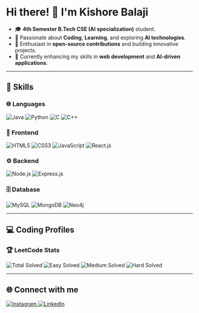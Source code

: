 # Hi there! 👋 I'm Kishore Balaji  

- 🎓 **4th Semester B.Tech CSE (AI specialization)** student.  
- 👀 Passionate about **Coding**, **Learning**, and exploring **AI technologies**.  
- 🌟 Enthusiast in **open-source contributions** and building innovative projects.  
- 🌱 Currently enhancing my skills in **web development** and **AI-driven applications**.  

---

## 🚀 Skills  

### 🌐 Languages  
<p align="left">  
  <img src="https://img.shields.io/badge/Java-FF6F00?style=for-the-badge&logo=java&logoColor=white" alt="Java" />  
  <img src="https://img.shields.io/badge/Python-3776AB?style=for-the-badge&logo=python&logoColor=white" alt="Python" />  
  <img src="https://img.shields.io/badge/C-00599C?style=for-the-badge&logo=c&logoColor=white" alt="C" />  
  <img src="https://img.shields.io/badge/C++-F34B7D?style=for-the-badge&logo=cplusplus&logoColor=white" alt="C++" />  
</p>  

### 🎨 Frontend  
<p align="left">  
  <img src="https://img.shields.io/badge/HTML5-E34F26?style=for-the-badge&logo=html5&logoColor=white" alt="HTML5" />  
  <img src="https://img.shields.io/badge/CSS3-1572B6?style=for-the-badge&logo=css3&logoColor=white" alt="CSS3" />  
  <img src="https://img.shields.io/badge/JavaScript-F7DF1E?style=for-the-badge&logo=javascript&logoColor=black" alt="JavaScript" />  
  <img src="https://img.shields.io/badge/React.js-61DAFB?style=for-the-badge&logo=react&logoColor=black" alt="React.js" />  
</p>  

### ⚙️ Backend  
<p align="left">  
  <img src="https://img.shields.io/badge/Node.js-339933?style=for-the-badge&logo=nodedotjs&logoColor=white" alt="Node.js" />  
  <img src="https://img.shields.io/badge/Express.js-000000?style=for-the-badge&logo=express&logoColor=white" alt="Express.js" />  
</p>  

### 🗄️ Database  
<p align="left">  
  <img src="https://img.shields.io/badge/MySQL-4479A1?style=for-the-badge&logo=mysql&logoColor=white" alt="MySQL" />  
  <img src="https://img.shields.io/badge/MongoDB-47A248?style=for-the-badge&logo=mongodb&logoColor=white" alt="MongoDB" />  
  <img src="https://img.shields.io/badge/Neo4j-008CC1?style=for-the-badge&logo=neo4j&logoColor=white" alt="Neo4j" />  
</p>  

---

## 💻 Coding Profiles  

### 🏆 LeetCode Stats  
<p align="left">  
  <img src="https://leetcode-stats-api.herokuapp.com/u/US8yszMLEV?label=Total%20Solved&style=for-the-badge" alt="Total Solved" />  
  <img src="https://leetcode-stats-api.herokuapp.com/u/US8yszMLEV?label=Easy%20Solved&style=for-the-badge" alt="Easy Solved" />  
  <img src="https://leetcode-stats-api.herokuapp.com/u/US8yszMLEV?label=Medium%20Solved&style=for-the-badge" alt="Medium Solved" />  
  <img src="https://leetcode-stats-api.herokuapp.com/u/US8yszMLEV?label=Hard%20Solved&style=for-the-badge" alt="Hard Solved" />  
</p>


---

## 🌐 Connect with me  
<p align="left">  
  <a href="https://www.instagram.com/kishore_balaji_03" target="_blank">  
    <img src="https://img.shields.io/badge/Instagram-E4405F?style=for-the-badge&logo=instagram&logoColor=white" alt="Instagram" />  
  </a>  
  <a href="https://www.linkedin.com/in/kishore-balaji-081168292" target="_blank">  
    <img src="https://img.shields.io/badge/LinkedIn-0077B5?style=for-the-badge&logo=linkedin&logoColor=white" alt="LinkedIn" />  
  </a>  
</p>  
